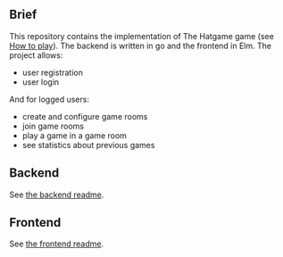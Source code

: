 ## Brief
This repository contains the implementation of The Hatgame game (see [How to play](go-presentation.md)). The backend is written in go and the frontend in Elm. The project allows:

* user registration
* user login

And for logged users:

* create and configure game rooms
* join game rooms
* play a game in a game room
* see statistics about previous games

## Backend
See [the backend readme](hatgame-backend/README.md).


## Frontend
See [the frontend readme](hatgame-frontend/README.md).
